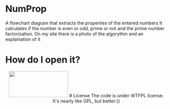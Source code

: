 # NumProp
A flowchart diagram that extracts the properties of the entered numbers
It calculates if the number is even or odd, prime or not and the prime number factorization.
On my site there is a photo of the algorythm and an explaination of it
# How do I open it?
<p align="center"><img src="https://raptor.martincarlisle.com/VELOC.gif" alt="" width="184" height="82">
# License
The code is under WTFPL license. It's nearly like GPL, but better:))

